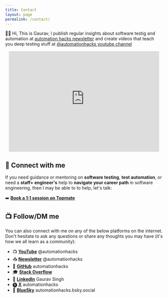 ```yaml
---
title: Contact
layout: page
permalink: /contact/
---
```


👋🏼 Hi, This is Gaurav, I publish regular insights about software testig and automation at [automation hacks newsletter](https://newsletter.automationhacks.io/) and create videos that teach you deep testing stuff at [@automationhacks youtube channel](https://www.youtube.com/@automationhacks)

<div style="display: flex; justify-content: center;">
  <iframe src="https://automationhacks.substack.com/embed" width="480" height="320" style="border:1px solid #EEE; background:white; max-width: 100%;" frameborder="0" scrolling="no"></iframe>
</div>

## 🚀 Connect with me

If you need guidance or mentoring on **software testing**, **test automation**, or need a **staff+ engineer's** help to **navigate your career path** in software engineering, then I may be able to to help, let's talk:

➡️ [**Book a 1:1 session on Topmate**](https://topmate.io/automationhacks/)

## 📺 Follow/DM me

You can also connect with me on any of the below platforms on the internet. Don't hesitate to ask any questions or share any thoughts you may have (it's how we all learn as a community):

- 📺 [**YouTube**](https://newsletter.automationhacks.io/) @automationhacks
- 📥 [**Newsletter**](https://newsletter.automationhacks.io/) @automationhacks
- 🥷 [**GitHub**](https://github.com/automationhacks) automationhacks
- 🎓 [**Stack Overflow**](https://stackoverflow.com/users/5336432/gaurav-singh)  
- 🔗 [**LinkedIn**](https://www.linkedin.com/in/automationhacks/) Gaurav Singh  
- 🅧 [**X**](https://x.com/automationhacks) automationhacks
- 🦋 [**BlueSky**](https://bsky.app/profile/automationhacks.bsky.social) automationhacks.bsky.social
